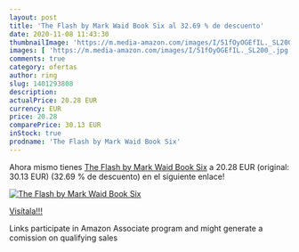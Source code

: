 ```yaml
---
layout: post
title: 'The Flash by Mark Waid Book Six al 32.69 % de descuento'
date: 2020-11-08 11:43:30
thumbnailImage: 'https://m.media-amazon.com/images/I/51fOyOGEfIL._SL200_.jpg'
images: [ 'https://m.media-amazon.com/images/I/51fOyOGEfIL._SL200_.jpg' ]
comments: true
category: ofertas
author: ring
slug: 1401293808
description:
actualPrice: 20.28 EUR
currency: EUR
price: 20.28
comparePrice: 30.13 EUR
inStock: true
prodname: 'The Flash by Mark Waid Book Six'
---
```


Ahora mismo tienes [The Flash by Mark Waid Book Six](https://www.amazon.es/dp/1401293808/?tag=tolees-21) a 20.28 EUR (original: 30.13 EUR) (32.69 %  de descuento) en el siguiente enlace!

[![The Flash by Mark Waid Book Six](https://m.media-amazon.com/images/I/51fOyOGEfIL._SL200_.jpg)](https://www.amazon.es/dp/1401293808/?tag=tolees-21)

[Visítala!!!](https://www.amazon.es/dp/1401293808/?tag=tolees-21)

Links participate in Amazon Associate program and might generate a comission on qualifying sales
